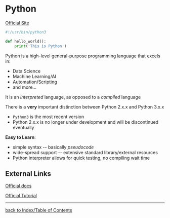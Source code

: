 # Python

[Official Site](https://www.python.org/)

```python
#!/usr/bin/python3

def hello_world():
    print('This is Python')
```

Python is a high-level general-purpose programming language that excels in:
* Data Science
* Machine Learning/AI
* Automation/Scripting
* and more...

It is an *interpreted* language, as opposed to a *compiled* language

There is a **very** important distinction between Python 2.x.x and Python 3.x.x
- `Python3` is the most recent version
- Python 2.x.x is no longer under development and will be discontinued eventually

**Easy to Learn**:
* simple syntax -- basically *pseudocode*
* wide-spread support -- extensive standard library/external resources
* Python interpreter allows for quick testing, no compiling wait time


## External Links

[Official docs](https://docs.python.org/3/)

[Official Tutorial](https://docs.python.org/3/tutorial/index.html)


---
[back to Index/Table of Contents](index.md)
